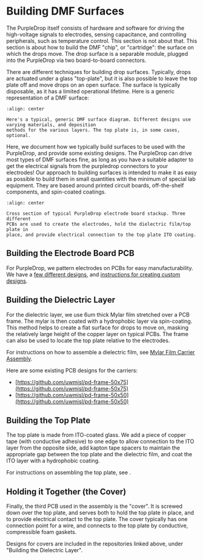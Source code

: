 Building DMF Surfaces
=====================

The PurpleDrop itself consists of hardware and software for driving the high-voltage 
signals to electrodes, sensing capacitance, and controlling peripherals, such
as temperature control. This section is not about that. This section
is about how to build the DMF "chip", or "cartridge": the surface on which the drops
move. The drop surface is a separable module, plugged into the PurpleDrop via two
board-to-board connectors. 

There are different techniques for building drop surfaces. Typically, drops are
actuated under a glass "top-plate", but it is also possible to leave the top
plate off and move drops on an open surface. The surface is typically disposable,
as it has a limited operational lifetime. Here is a generic representation
of a DMF surface: 

```{figure} images/DMF_surface.png
:align: center

Here's a typical, generic DMF surface diagram. Different designs use varying materials, and deposition
methods for the various layers. The top plate is, in some cases, optional.
```

Here, we document how we typically build surfaces to be used with the PurpleDrop,
and provide some existing designs. The PurpleDrop can drive most types of DMF
surfaces fine, as long as you have a suitable adapter to get the electrical
signals from the purpledrop connectors to your electrodes! Our approach to
building surfaces is intended to make it as easy as possible to build them in
small quantities with the minimum of special lab equipment. They are based
around printed circuit boards, off-the-shelf components, and spin-coated coatings.

```{figure} images/purpledrop_frame_stackup.png
:align: center

Cross section of typical PurpleDrop electrode board stackup. Three different
PCBs are used to create the electrodes, hold the dielectric film/top plate in
place, and provide electrical connection to the top plate ITO coating.
```

Building the Electrode Board PCB
--------------------------------

For PurpleDrop, we pattern electrodes on PCBs for easy manufacturability. We
have a [few different designs](Electrode-board-designs), and 
[instructions for creating custom designs](Designing-Custom-Electrode-Board).

Building the Dielectric Layer
-----------------------------

For the dielectric layer, we use 6um thick Mylar film stretched over a PCB
frame. The mylar is then coated with a hydrophobic layer via spin-coating.
This method helps to create a flat surface for drops to move on, masking
the relatively large height of the copper layer on typical PCBs. The frame
can also be used to locate the top plate relative to the electrodes.

For instructions on how to assemble a dielectric film, see 
[Mylar Film Carrier Assembly](MylarFilmAssembly/Mylar-Film-Carrier-Assembly).

Here are some existing PCB designs for the carriers: 

- [https://github.com/uwmisl/pd-frame-50x75](https://github.com/uwmisl/pd-frame-50x75)
- [https://github.com/uwmisl/pd-frame-50x50](https://github.com/uwmisl/pd-frame-50x50)

Building the Top Plate
----------------------

The top plate is made from ITO-coated glass. We add a piece of copper tape 
(with conductive adhesive) to one edge to allow connection to the ITO layer
from the opposite side, add kapton tape spacers to maintain the appropriate 
gap between the top plate and the dielectric film, and coat the ITO layer
with a hydrophobic coating. 

For instructions on assembling the top plate, see [](Top-Plate-Preparation).

Holding it Together (the Cover)
-------------------------------

Finally, the third PCB used in the assembly is the "cover". It is screwed
down over the top plate, and serves both to hold the top plate in place, and
to provide electrical contact to the top plate. The cover typically has one
connection point for a wire, and connects to the top plate by conductive,
compressible foam gaskets.

Designs for covers are included in the repositories linked above, under
"Building the Dielectric Layer".




